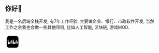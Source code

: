 ## 你好👋

我是一名后端全栈开发, 有7年工作经验, 主要做企业、银行、市政软件开发, 当然工作之余我也会做一些其他项目, 比如人工智能, 区块链, 游戏MOD.

<div>
  <a href="https://space.bilibili.com/10879225" target="blank">
    <svg xmlns="http://www.w3.org/2000/svg" width="50" height="50" viewBox="0 0 1024 1024"><rect width="1024" height="1024" fill="none"/><g fill-rule="evenodd"><path d="M310.134 596.45c-7.999-4.463-16.498-8.43-24.997-11.9a274 274 0 0 0-26.996-7.438c-2.5-.992-2.5.991-2.5 1.487c0 7.934.5 18.843 1.5 27.768c1 7.438 2 15.372 4 22.81c0 .496 0 .991.5 1.487c.999.992 1.999 1.488 2.999.496c7.999-4.463 15.998-8.43 22.997-13.388c7.499-5.454 15.498-11.9 21.997-18.347c1.5-1.487 0-2.479.5-2.975m323.96-11.9a274 274 0 0 0-26.997-7.438c-2.5-.992-2.5.991-2.5 1.487c0 7.934.5 18.843 1.5 27.768c1 7.438 2 15.372 4 22.81c0 .496 0 .991.5 1.487c1 .992 2 1.488 3 .496c7.999-4.463 15.998-8.43 22.997-13.388c7.499-5.454 15.498-11.9 21.997-18.347c2-1.487.5-2.479.5-2.975c-7.5-4.463-16.498-8.43-24.997-11.9"/><path d="M741.496 112H283c-94.501 0-171 76.5-171 171.5v458c.5 94 77 170.5 170.999 170.5h457.997c94.5 0 171.002-76.5 171.002-170.5v-458c.497-95-76.002-171.5-170.502-171.5m95 343.5h15.5v48h-15.5zm-95.5-1.5l2 43l-13.5 1.5l-5-44.5zm-23.5 0l4 45.5l-14.5 1.5l-6.5-47.5h17zm-230.498 1.5h15v48h-15zm-96-1.5l2 43l-13.5 1.5l-5-44.5zm-23.5 0l4 45.5l-14.5 2l-6-47.5zm-3.5 149C343.498 668.5 216 662.5 204.5 660.5C195.5 499 181.5 464 170 385l54.5-22.5c1 71.5 9 185 9 185s108.5-15.5 132 47c.5 3 0 6-1.5 8.5m20.5 35.5l-23.5-124h35.5l13 123zm44.5-8l-27-235l33.5-1.5l21 236H429zm34-175h17.5v48H467zm41 190h-26.5l-9.5-126h36zm209.998-43C693.496 668 565.997 662 554.497 660c-9-161-23-196-34.5-275l54.5-22.5c1 71.5 9 185 9 185s108.5-15.5 132 46.5c.5 3 0 6-1.5 8.5m19.5 36l-23-124h35.5l13 123zm45.5-8l-27.5-235l33.5-1.5l21 236h-27zm33.5-175h17.5v48h-13zm41 190h-26.5l-9.5-126h36z"/></g></svg>
  </a>
</div>

